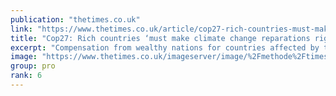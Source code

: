 ```yaml
---
publication: "thetimes.co.uk"
link: "https://www.thetimes.co.uk/article/cop27-rich-countries-must-make-climate-change-reparations-right-now-895fzm3q6"
title: "Cop27: Rich countries ‘must make climate change reparations right now’"
excerpt: "Compensation from wealthy nations for countries affected by the ravages of global warming will be “unavoidable”, a Ugandan activist has said"
image: "https://www.thetimes.co.uk/imageserver/image/%2Fmethode%2Ftimes%2Fprod%2Fweb%2Fbin%2Fa43d00f0-61cd-11ed-8adc-caffed0685f5.jpg?crop=3887%2C2186%2C226%2C67&resize=1200"
group: pro
rank: 6
---
```

